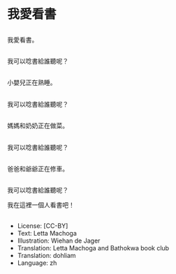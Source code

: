 # 我愛看書

##
我愛看書。

##
我可以唸書給誰聽呢？

##
小嬰兒正在熟睡。

##
我可以唸書給誰聽呢？

##
媽媽和奶奶正在做菜。

##
我可以唸書給誰聽呢？

##
爸爸和爺爺正在修車。

##
我可以唸書給誰聽呢？

我在這裡一個人看書吧！

##
* License: [CC-BY]
* Text: Letta Machoga
* Illustration: Wiehan de Jager
* Translation: Letta Machoga and Bathokwa book club
* Translation: dohliam
* Language: zh
